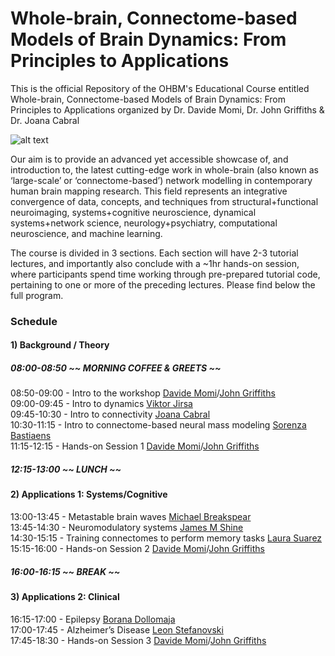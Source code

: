 # Whole-brain, Connectome-based Models of Brain Dynamics: From Principles to Applications

This is the official Repository of the OHBM's Educational Course entitled Whole-brain, Connectome-based Models of Brain Dynamics: From Principles to Applications organized by Dr. Davide Momi, Dr. John Griffiths & Dr. Joana Cabral


![alt text](https://raw.githubusercontent.com/GriffithsLab/OHBM-educational-course/gh-pages/logo.png)

Our aim is to provide an advanced yet accessible showcase of, and introduction to, the latest cutting-edge work in whole-brain (also known as ‘large-scale’ or ‘connectome-based’) network modelling in contemporary human brain mapping research. This field represents an integrative convergence of data, concepts, and techniques from structural+functional neuroimaging, systems+cognitive neuroscience, dynamical systems+network science, neurology+psychiatry, computational neuroscience, and machine learning.

The course is divided in 3 sections. Each section will have 2-3 tutorial lectures, and importantly also conclude with a ~1hr hands-on session, where participants spend time working through pre-prepared tutorial code, pertaining to one or more of the preceding lectures.
Please find below the full program.

### Schedule

#### 1) Background / Theory
##### 08:00-08:50 ~~ MORNING COFFEE & GREETS ~~ 

08:50-09:00 - Intro to the workshop [Davide Momi](https://scholar.google.com/citations?user=I-BACCgAAAAJ&hl=en&oi=ao)/[John Griffiths](https://scholar.google.com/citations?user=xwkt6aQAAAAJ&hl=en&oi=ao)<br>
09:00-09:45 - Intro to dynamics [Viktor Jirsa](https://scholar.google.com/citations?user=0ZVdLpMAAAAJ&hl=en) <br>
09:45-10:30 - Intro to connectivity [Joana Cabral](https://scholar.google.com/citations?user=v3ZEOeMAAAAJ&hl=en&oi=ao) <br>
10:30-11:15 - Intro to connectome-based neural mass modeling [Sorenza Bastiaens](https://scholar.google.com/scholar?hl=en&as_sdt=0%2C5&q=Sorenza+Bastiaens&btnG=) <br>
11:15-12:15 - Hands-on Session 1 [Davide Momi](https://scholar.google.com/citations?user=I-BACCgAAAAJ&hl=en&oi=ao)/[John Griffiths](https://scholar.google.com/citations?user=xwkt6aQAAAAJ&hl=en&oi=ao)<br>

##### 12:15-13:00 ~~ LUNCH ~~

#### 2) Applications 1: Systems/Cognitive <br>
13:00-13:45 - Metastable brain waves [Michael Breakspear](https://scholar.google.com/citations?user=hrx691cAAAAJ&hl=en&oi=ao) <br>
13:45-14:30 - Neuromodulatory systems [James M Shine](https://scholar.google.com/citations?user=Uxvu7CsAAAAJ&hl=en&oi=ao) <br>
14:30-15:15 - Training connectomes to perform memory tasks [Laura Suarez](https://scholar.google.com/citations?user=3_jINP8AAAAJ&hl=en&oi=ao) <br>
15:15-16:00 - Hands-on Session 2 [Davide Momi](https://scholar.google.com/citations?user=I-BACCgAAAAJ&hl=en&oi=ao)/[John Griffiths](https://scholar.google.com/citations?user=xwkt6aQAAAAJ&hl=en&oi=ao) <br>

##### 16:00-16:15 ~~ BREAK ~~

#### 3) Applications 2: Clinical 
16:15-17:00 - Epilepsy [Borana Dollomaja](https://scholar.google.com/scholar?hl=en&as_sdt=0%2C5&q=Borana+Dollomaja&btnG=) <br>
17:00-17:45 - Alzheimer’s Disease [Leon Stefanovski](https://scholar.google.com/scholar?hl=en&as_sdt=0,5&q=leon+stefanovski) <br>
17:45-18:30 - Hands-on Session 3 [Davide Momi](https://scholar.google.com/citations?user=I-BACCgAAAAJ&hl=en&oi=ao)/[John Griffiths](https://scholar.google.com/citations?user=xwkt6aQAAAAJ&hl=en&oi=ao)<br>
